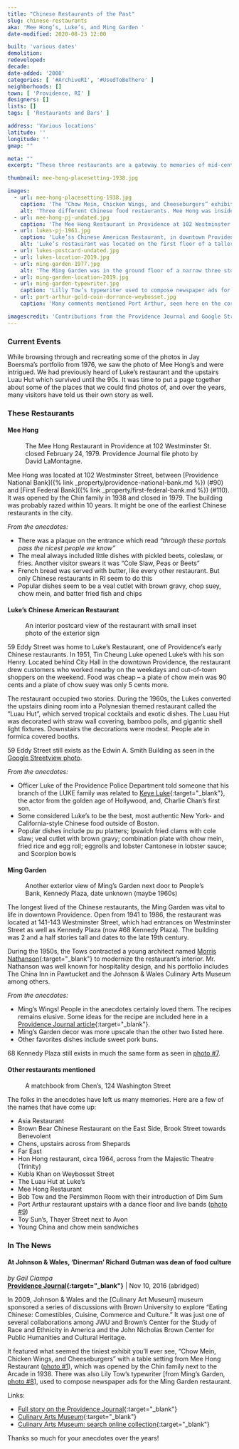 ```yaml
---
title: "Chinese Restaurants of the Past"
slug: chinese-restaurants
aka: 'Mee Hong’s, Luke’s, and Ming Garden '
date-modified: 2020-08-23 12:00

built: 'various dates'
demolition:
redeveloped:
decade:
date-added: '2008'
categories: [ '#ArchiveRI', '#UsedToBeThere' ]
neighborhoods: []
town: [ 'Providence, RI' ]
designers: []
lists: []
tags: [ 'Restaurants and Bars' ]

address: 'Various locations'
latitude: ''
longitude: ''
gmap: ""

meta: ""
excerpt: "These three restaurants are a gateway to memories of mid-century immigrant restaurants and their impact on our taste buds."

thumbnail: mee-hong-placesetting-1938.jpg

images:
  - url: mee-hong-placesetting-1938.jpg
    caption: 'The “Chow Mein, Chicken Wings, and Cheeseburgers” exhibit at the Culinary Arts Museum at Johnson & Wales University featured a 1938 table and setting from Mee Hong restaurant. Providence Journal file photo November 10, 2016.'
    alt: 'Three different Chinese food restaurants. Mee Hong was inside a two story commercial building with an enameled steel facade. Two large picture windows have large rounded outside corners while the central double door entrance has a split circle window down the center of it. A very large neon sign occupies the entire second story of the facade.'
  - url: mee-hong-pj-undated.jpg
    caption: 'The Mee Hong Restaurant in Providence at 102 Westminster St. closed February 24, 1979. Providence Journal file photo by David LaMontagne.'
  - url: lukes-pj-1961.jpg
    caption: 'Luke’ss Chinese American Restaurant, in downtown Providence, circa 1961. Providence Journal archives.'
    alt: 'Luke’s restauirant was located on the first floor of a taller commercial office building. A large neon sign took up most of the space above the entrance and retail window. '
  - url: lukes-postcard-undated.jpg
  - url: lukes-location-2019.jpg
  - url: ming-garden-1977.jpg
    alt: 'The Ming Garden was in the ground floor of a narrow three story commercial building. A large neon sign occupies most of the third floor, and the building shares a wall with a much taller former bank building.'
  - url: ming-garden-location-2019.jpg
  - url: ming-garden-typewriter.jpg
    caption: 'Lilly Tow’s typewriter used to compose newspaper ads for the Ming Garden Restaurant in Providence. Note card reads: “At this underwood typewriter Lilly Tow wrote the daily specials and advertisements for Ming Garden and other Tow family restaurants. Through her advertisements, Lilly was able to attract new clientele to the Tow restaurants. Her witty poems and catchy slogans were tailored for specific populations in Rhode Island.”'
  - url: port-arthur-gold-coin-dorrance-weybosset.jpg
    caption: 'Many comments mentioned Port Arthur, seen here on the corner of Dorrance and Westminster. Date unknown.'

imagescredit: 'Contributions from the Providence Journal and Google Streetview.'
---
```



### Current Events

While browsing through and recreating some of the photos in Jay Boersma’s portfolio from 1976, we saw the photo of Mee Hong’s and were intrigued. We had previously heard of Luke’s restaurant and the upstairs Luau Hut which survived until the 90s. It was time to put a page together about some of the places that we could find photos of, and over the years, many visitors have told us their own story as well. 


### These Restaurants

#### Mee Hong

<figure class="u__img u__img--right">
  <a href="#photo-4">
    <img src="{{ site.propimg_path }}{{ page.slug }}/mee-hong-pj-undated.jpg" alt="" />
  </a>
  <figcaption>The Mee Hong Restaurant in Providence at 102 Westminster St. closed February 24, 1979. Providence Journal file photo by David LaMontagne.</figcaption>
</figure>

Mee Hong was located at 102 Westminster Street, between [Providence National Bank]({% link _property/providence-national-bank.md %}) (#90) and [First Federal Bank]({% link _property/first-federal-bank.md %}) (#110). It was opened by the Chin family in 1938 and closed in 1979. The building was probably razed within 10 years. It might be one of the earliest Chinese restaurants in the city. 

_From the anecdotes:_ 

+ There was a plaque on the entrance which read _“through these portals pass the nicest people we know”_
+ The meal always included little dishes with pickled beets, coleslaw, or fries. Another visitor swears it was “Cole Slaw, Peas or Beets”
+ French bread was served with butter, like every other restaurant. But only Chinese restaurants in RI seem to do this 
+ Popular dishes seem to be a veal cutlet with brown gravy, chop suey, chow mein, and batter fried fish and chips


#### Luke’s Chinese American Restaurant

<figure class="u__img u__img--right">
  <a href="#photo-4">
    <img src="{{ site.propimg_path }}{{ page.slug }}/lukes-postcard-undated.jpg" alt="" />
  </a>
  <figcaption>An interior postcard view of the restaurant with small inset photo of the exterior sign</figcaption>
</figure>

59 Eddy Street was home to Luke’s Restaurant, one of Providence’s early Chinese restaurants. In 1951, Tin Cheung Luke opened Luke’s with his son Henry. Located behind City Hall in the downtown Providence, the restaurant drew customers who worked nearby on the weekdays and out-of-town shoppers on the weekend. Food was cheap – a plate of chow mein was 90 cents and a plate of chow suey was only 5 cents more.

The restaurant occupied two stories. During the 1960s, the Lukes converted the upstairs dining room into a Polynesian themed restaurant called the “Luau Hut”, which served tropical cocktails and exotic dishes. The Luau Hut was decorated with straw wall covering, bamboo polls, and gigantic shell light fixtures. Downstairs the decorations were modest. People ate in formica covered booths.

59 Eddy Street still exists as the Edwin A. Smith Building as seen in the [Google Streetview photo](#photo-5).

_From the anecdotes:_ 

+ Officer Luke of the Providence Police Department told someone that his branch of the LUKE family was related to [Keye Luke](//en.wikipedia.org/wiki/Keye_Luke){:target="_blank"}, the actor from the golden age of Hollywood, and, Charlie Chan’s first son. 
+ Some considered Luke’s to be the best, most authentic New York- and California-style Chinese food outside of Boston. 
+ Popular dishes include pu pu platters; Ipswich fried clams with cole slaw; veal cutlet with brown gravy; combination plate with chow mein, fried rice and egg roll; eggrolls and lobster Cantonese in lobster sauce; and Scorpion bowls


#### Ming Garden

<figure class="u__img u__img--right">
  <a href="#photo-4">
    <img src="{{ site.propimg_path }}{{ page.slug }}/ming-garden-undated.jpg" alt="" />
  </a>
  <figcaption>Another exterior view of Ming’s Garden next door to People’s Bank, Kennedy Plaza, date unknown (maybe 1960s)</figcaption>
</figure>

The longest lived of the Chinese restaurants, the Ming Garden was vital to life in downtown Providence. Open from 1941 to 1986, the restaurant was located at 141-143 Westminster Street, which had entrances on Westminster Street as well as Kennedy Plaza (now #68 Kennedy Plaza). The building was 2 and a half stories tall and dates to the late 19th century. 

During the 1950s, the Tows contracted a young architect named [Morris Nathanson](//archive.storycorps.org/interviews/morris-nathanson-on-being-a-17-year-old-medic-in-the-pacific-theatre/){:target="_blank"} to modernize the restaurant’s interior. Mr. Nathanson was well known for hospitality design, and his portfolio includes The China Inn in Pawtucket and the Johnson & Wales Culinary Arts Museum among others.

_From the anecdotes:_

+ Ming’s Wings! People in the anecdotes certainly loved them. The recipes remains elusive. Some ideas for the recipe are included here in a [Providence Journal article](//www.providencejournal.com/article/20140806/entertainment/308069599){:target="_blank"}.
+ Ming’s Garden decor was more upscale than the other two listed here.
+ Other favorites dishes include sweet pork buns.

68 Kennedy Plaza still exists in much the same form as seen in [photo #7](#photo-7).


#### Other restaurants mentioned

<figure class="u__img u__img--right">
  <a href="#photo-4">
    <img src="{{ site.propimg_path }}{{ page.slug }}/chens-matchbook.jpg" alt="" />
  </a>
  <figcaption>A matchbook from Chen’s, 124 Washington Street</figcaption>
</figure>

The folks in the anecdotes have left us many memories. Here are a few of the names that have come up:

+ Asia Restaurant
+ Brown Bear Chinese Restaurant on the East Side, Brook Street towards Benevolent
+ Chens, upstairs across from Shepards
+ Far East
+ Hon Hong restaurant, circa 1964, across from the Majestic Theatre (Trinity)
+ Kubla Khan on Weybosset Street
+ The Luau Hut at Luke’s
+ Mee Hong Restaurant
+ Bob Tow and the Persimmon Room with their introduction of Dim Sum
+ Port Arthur restaurant upstairs with a dance floor and live bands ([photo #9](#photo-9))
+ Toy Sun’s, Thayer Street next to Avon
+ Young China and chow mein sandwiches


### In The News

#### At Johnson & Wales, ‘Dinerman’ Richard Gutman was dean of food culture

_by Gail Ciampa_  
**[Providence Journal](//www.providencejournal.com/entertainmentlife/20161110/at-johnson-amp-wales-dinerman-richard-gutman-was-dean-of-food-culture){:target="_blank"}** | Nov 10, 2016 (abridged)

In 2009, Johnson & Wales and the [Culinary Art Museum] museum sponsored a series of discussions with Brown University to explore “Eating Chinese: Comestibles, Cuisine, Commerce and Culture.” It was just one of several collaborations among JWU and Brown’s Center for the Study of Race and Ethnicity in America and the John Nicholas Brown Center for Public Humanities and Cultural Heritage.

It featured what seemed the tiniest exhibit you’ll ever see, “Chow Mein, Chicken Wings, and Cheeseburgers” with a table setting from Mee Hong Restaurant ([photo #1](#photo-1)), which was opened by the Chin family next to the Arcade in 1938. There was also Lily Tow’s typewriter [from Ming’s Garden, [photo #8](#photo-8)], used to compose newspaper ads for the Ming Garden restaurant.

Links:

+ [Full story on the Providence Journal](//www.providencejournal.com/entertainmentlife/20161110/at-johnson-amp-wales-dinerman-richard-gutman-was-dean-of-food-culture){:target="_blank"}
+ [Culinary Arts Museum](//www.jwu.edu/culinarymuseum/){:target="_blank"} 
+ [Culinary Arts Museum: search online collection](//culinaryartsmuseum.pastperfectonline.com){:target="_blank"} 

Thanks so much for your anecdotes over the years! 
